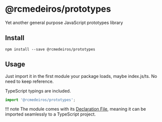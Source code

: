 # @rcmedeiros/prototypes

Yet another general purpose JavaScript prototypes library

## Install

`npm install --save @rcmedeiros/prototypes`

## Usage

Just import it in the first module your package loads, maybe index.js/ts. No need to keep reference.

TypeScript typings are included.

```typescript
import '@rcmedeiros/prototypes';
```

!!! note
    The module comes with its [Declaration File](https://www.typescriptlang.org/docs/handbook/declaration-files/introduction.html), meaning it can be imported seamlessly to a TypeScript project.